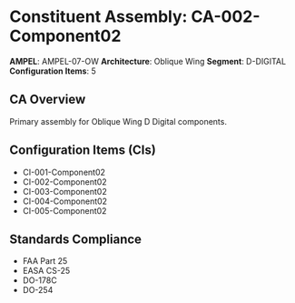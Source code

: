 # Constituent Assembly: CA-002-Component02

**AMPEL**: AMPEL-07-OW
**Architecture**: Oblique Wing
**Segment**: D-DIGITAL
**Configuration Items**: 5

## CA Overview
Primary assembly for Oblique Wing D Digital components.

## Configuration Items (CIs)
- CI-001-Component02
- CI-002-Component02
- CI-003-Component02
- CI-004-Component02
- CI-005-Component02

## Standards Compliance
- FAA Part 25
- EASA CS-25
- DO-178C
- DO-254
